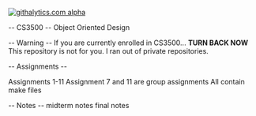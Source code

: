[![githalytics.com alpha](https://cruel-carlota.pagodabox.com/2c07ed6f3ddf03292d6aa75179a3fca2 "githalytics.com")](http://githalytics.com/k-langer/CS3500)

-- CS3500 --
  Object Oriented Design 

-- Warning --
  If you are currently enrolled in CS3500... 
  **TURN BACK NOW**
  This repository is not for you.
  I ran out of private repositories.
  
-- Assignments --

  Assignments 1-11
  Assignment 7 and 11 are group assignments
  All contain make files

-- Notes --
  midterm notes
  final notes
